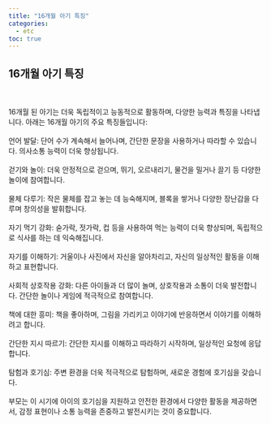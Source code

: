 ```yaml
---
title: "16개월 아기 특징"
categories: 
  - etc
toc: true
---
```

  
## 16개월 아기 특징
  <br/><br/>
16개월 된 아기는 더욱 독립적이고 능동적으로 활동하며, 다양한 능력과 특징을 나타냅니다. 아래는 16개월 아기의 주요 특징들입니다:
  <br/><br/>
언어 발달: 단어 수가 계속해서 늘어나며, 간단한 문장을 사용하거나 따라할 수 있습니다. 의사소통 능력이 더욱 향상됩니다.
  <br/><br/>
걷기와 놀이: 더욱 안정적으로 걷으며, 뛰기, 오르내리기, 물건을 밀거나 끌기 등 다양한 놀이에 참여합니다.
  <br/><br/>
물체 다루기: 작은 물체를 잡고 놓는 데 능숙해지며, 블록을 쌓거나 다양한 장난감을 다루며 창의성을 발휘합니다.
  <br/><br/>
자기 먹기 강화: 숟가락, 젓가락, 컵 등을 사용하여 먹는 능력이 더욱 향상되며, 독립적으로 식사를 하는 데 익숙해집니다.
  <br/><br/>
자기를 이해하기: 거울이나 사진에서 자신을 알아차리고, 자신의 일상적인 활동을 이해하고 표현합니다.
  <br/><br/>
사회적 상호작용 강화: 다른 아이들과 더 많이 놀며, 상호작용과 소통이 더욱 발전합니다. 간단한 놀이나 게임에 적극적으로 참여합니다.
  <br/><br/>
책에 대한 흥미: 책을 좋아하며, 그림을 가리키고 이야기에 반응하면서 이야기를 이해하려고 합니다.
  <br/><br/>
간단한 지시 따르기: 간단한 지시를 이해하고 따라하기 시작하며, 일상적인 요청에 응답합니다.
  <br/><br/>
탐험과 호기심: 주변 환경을 더욱 적극적으로 탐험하며, 새로운 경험에 호기심을 갖습니다.
  <br/><br/>
부모는 이 시기에 아이의 호기심을 지원하고 안전한 환경에서 다양한 활동을 제공하면서, 감정 표현이나 소통 능력을 존중하고 발전시키는 것이 중요합니다.